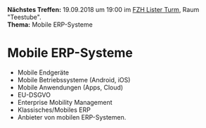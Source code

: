 <div class="box" markdown="1" style="margin-bottom: 2em">
<strong>Nächstes Treffen:</strong> 19.09.2018 um 19:00 im <a href="https://www.openstreetmap.org/search?query=Lister%20Turm#map=17/52.38976/9.75553">FZH Lister Turm</a>, Raum "Teestube".
<br/>
<strong>Thema:</strong> Mobile ERP-Systeme
</div>

# Mobile ERP-Systeme

 * Mobile Endgeräte
 * Mobile Betriebssysteme (Android, iOS)
 * Mobile Anwendungen (Apps, Cloud)
 * EU-DSGVO
 * Enterprise Mobility Management
 * Klassisches/Mobiles ERP
 * Anbieter von mobilen ERP-Systemen.
